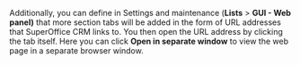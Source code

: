 <!-- markdownlint-disable-file MD041 -->
Additionally, you can define in Settings and maintenance (**Lists** > **GUI - Web panel)** that more section tabs will be added in the form of URL addresses that SuperOffice CRM links to. You then open the URL address by clicking the tab itself. Here you can click **Open in separate window** to view the web page in a separate browser window.

